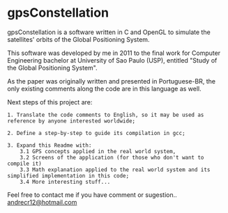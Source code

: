 gpsConstellation
================

gpsConstellation is a software written in C and OpenGL to simulate the satellites' orbits of the Global Positioning System.

This software was developed by me in 2011 to the final work for Computer Engineering bachelor at University of Sao Paulo (USP), entitled "Study of the Global Positioning System".

As the paper was originally written and presented in Portuguese-BR, the only existing comments along the code are in this language as well.

Next steps of this project are:

	1. Translate the code comments to English, so it may be used as reference by anyone interested worldwide;

	2. Define a step-by-step to guide its compilation in gcc;

	3. Expand this Readme with:
		3.1 GPS concepts applied in the real world system, 
		3.2 Screens of the application (for those who don't want to compile it)
		3.3 Math explanation applied to the real world system and its simplified implementation in this code;
		3.4 More interesting stuff...


Feel free to contact me if you have comment or sugestion..
andrecr12@hotmail.com